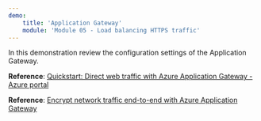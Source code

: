 ```yaml
---
demo:
    title: 'Application Gateway'
    module: 'Module 05 - Load balancing HTTPS traffic'
---
```

In this demonstration review the configuration settings of the Application Gateway.

**Reference**: [Quickstart: Direct web traffic with Azure Application Gateway - Azure portal](https://learn.microsoft.com/en-us/azure/application-gateway/quick-create-portal?source=recommendations)

**Reference**: [Encrypt network traffic end-to-end with Azure Application Gateway](https://github.com/MicrosoftDocs/mslearn-end-to-end-encryption-with-app-gateway)
